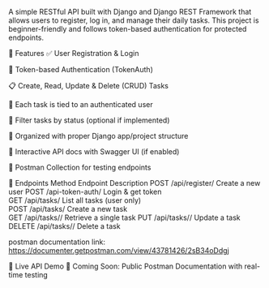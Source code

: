 A simple RESTful API built with Django and Django REST Framework that allows users to register, log in, and manage their daily tasks. This project is beginner-friendly and follows token-based authentication for protected endpoints.


🚀 Features
✅ User Registration & Login

🔐 Token-based Authentication (TokenAuth)

📋 Create, Read, Update & Delete (CRUD) Tasks

👤 Each task is tied to an authenticated user

📂 Filter tasks by status (optional if implemented)

🧩 Organized with proper Django app/project structure

📖 Interactive API docs with Swagger UI (if enabled)

🧪 Postman Collection for testing endpoints


📁 Endpoints
Method	Endpoint	Description
POST	/api/register/	Create a new user
POST	/api-token-auth/	Login & get token	
GET	/api/tasks/	List all tasks (user only)	
POST	/api/tasks/	Create a new task	
GET	/api/tasks/<id>/	Retrieve a single task
PUT	/api/tasks/<id>/	Update a task	
DELETE	/api/tasks/<id>/	Delete a task


postman documentation link: https://documenter.getpostman.com/view/43781426/2sB34oDdgj

🧪 Live API Demo
📌 Coming Soon: Public Postman Documentation with real-time testing